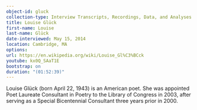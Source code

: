 ```yaml
---
object-id: gluck
collection-type: Interview Transcripts, Recordings, Data, and Analyses 
title: Louise Glück    
first-name: Louise
last-name: Glück
date-interviewed: May 15, 2014
location: Cambridge, MA
options: 
url: https://en.wikipedia.org/wiki/Louise_Gl%C3%BCck
youtube: kx0Q_SAaT1E
bootstrap: on
duration: "(01:52:39)"
---
```


Louise Glück (born April 22, 1943) is an American poet. She was appointed Poet Laureate Consultant in Poetry to the Library of Congress in 2003, after serving as a Special Bicentennial Consultant three years prior in 2000.
